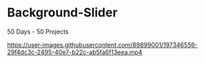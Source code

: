 # Background-Slider
50 Days - 50 Projects



https://user-images.githubusercontent.com/89899001/197346556-29f4dc3c-2495-40e7-b22c-ab5fa6f13eea.mp4

